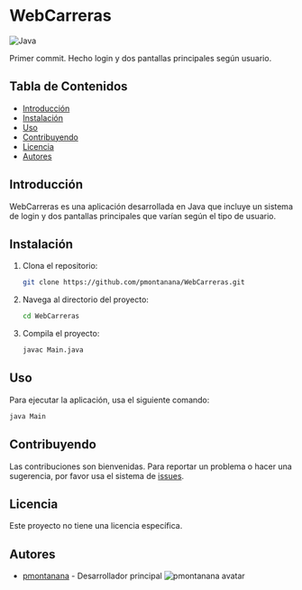 # WebCarreras

![Java](https://img.shields.io/badge/Java-100%25-blue)

Primer commit. Hecho login y dos pantallas principales según usuario.

## Tabla de Contenidos

- [Introducción](#introducción)
- [Instalación](#instalación)
- [Uso](#uso)
- [Contribuyendo](#contribuyendo)
- [Licencia](#licencia)
- [Autores](#autores)

## Introducción

WebCarreras es una aplicación desarrollada en Java que incluye un sistema de login y dos pantallas principales que varían según el tipo de usuario.

## Instalación

1. Clona el repositorio:
    ```sh
    git clone https://github.com/pmontanana/WebCarreras.git
    ```
2. Navega al directorio del proyecto:
    ```sh
    cd WebCarreras
    ```
3. Compila el proyecto:
    ```sh
    javac Main.java
    ```

## Uso

Para ejecutar la aplicación, usa el siguiente comando:
```sh
java Main
```

## Contribuyendo

Las contribuciones son bienvenidas. Para reportar un problema o hacer una sugerencia, por favor usa el sistema de [issues](https://github.com/pmontanana/WebCarreras/issues).

## Licencia

Este proyecto no tiene una licencia específica.

## Autores

- [pmontanana](https://github.com/pmontanana) - Desarrollador principal
![pmontanana avatar](https://avatars.githubusercontent.com/u/42617212?v=4&s=50)
